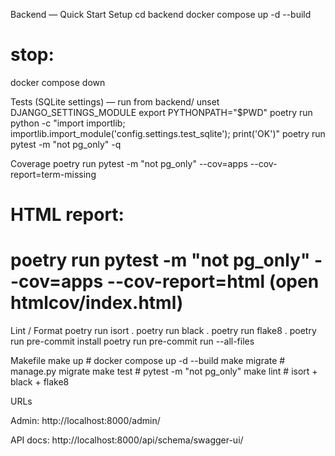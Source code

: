 Backend — Quick Start
Setup
cd backend
docker compose up -d --build

# stop:

docker compose down

Tests (SQLite settings) — run from backend/
unset DJANGO_SETTINGS_MODULE
export PYTHONPATH="$PWD"
poetry run python -c "import importlib; importlib.import_module('config.settings.test_sqlite'); print('OK')"
poetry run pytest -m "not pg_only" -q

Coverage
poetry run pytest -m "not pg_only" --cov=apps --cov-report=term-missing

# HTML report:

# poetry run pytest -m "not pg_only" --cov=apps --cov-report=html (open htmlcov/index.html)

Lint / Format
poetry run isort .
poetry run black .
poetry run flake8 .
poetry run pre-commit install
poetry run pre-commit run --all-files

Makefile
make up # docker compose up -d --build
make migrate # manage.py migrate
make test # pytest -m "not pg_only"
make lint # isort + black + flake8

URLs

Admin: http://localhost:8000/admin/

API docs: http://localhost:8000/api/schema/swagger-ui/
